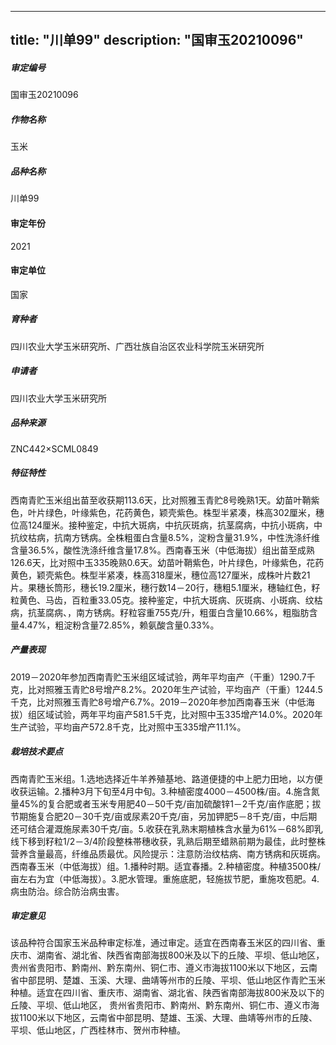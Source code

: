 
---
title: "川单99"
description: "国审玉20210096"
---
##### 审定编号 
国审玉20210096

##### 作物名称
玉米

##### 品种名称
川单99

#### 审定年份
2021	

#### 审定单位
国家

##### 育种者
四川农业大学玉米研究所、广西壮族自治区农业科学院玉米研究所

##### 申请者
四川农业大学玉米研究所

##### 品种来源
ZNC442×SCML0849

##### 特征特性
西南青贮玉米组出苗至收获期113.6天，比对照雅玉青贮8号晚熟1天。幼苗叶鞘紫色，叶片绿色，叶缘紫色，花药黄色，颖壳紫色。株型半紧凑，株高302厘米，穗位高124厘米。接种鉴定，中抗大斑病，中抗灰斑病，抗茎腐病，中抗小斑病，中抗纹枯病，抗南方锈病。全株粗蛋白含量8.5%，淀粉含量31.9%，中性洗涤纤维含量36.5%，酸性洗涤纤维含量17.8%。西南春玉米（中低海拔）组出苗至成熟126.6天，比对照中玉335晚熟0.6天。幼苗叶鞘紫色，叶片绿色，叶缘紫色，花药黄色，颖壳紫色。株型半紧凑，株高318厘米，穗位高127厘米，成株叶片数21片。果穗长筒形，穗长19.2厘米，穗行数14－20行，穗粗5.1厘米，穗轴红色，籽粒黄色、马齿，百粒重33.05克。接种鉴定，中抗大斑病、灰斑病、小斑病、纹枯病，抗茎腐病、，南方锈病。籽粒容重755克/升，粗蛋白含量10.66%，粗脂肪含量4.47%，粗淀粉含量72.85%，赖氨酸含量0.33%。

##### 产量表现
2019－2020年参加西南青贮玉米组区域试验，两年平均亩产（干重）1290.7千克，比对照雅玉青贮8号增产8.2%。2020年生产试验，平均亩产（干重）1244.5千克，比对照雅玉青贮8号增产6.7%。2019－2020年参加西南春玉米（中低海拔）组区域试验，两年平均亩产581.5千克，比对照中玉335增产14.0%。2020年生产试验，平均亩产572.8千克，比对照中玉335增产11.1%。

##### 栽培技术要点
西南青贮玉米组。1.选地选择近牛羊养殖基地、路道便捷的中上肥力田地，以方便收获运输。2.播种3月下旬至4月中旬。3.种植密度4000－4500株/亩。4.施含氮量45%的复合肥或者玉米专用肥40－50千克/亩加硫酸锌1－2千克/亩作底肥；拔节期施复合肥20－30千克/亩或尿素20千克/亩，另加钾肥5－8千克/亩，中后期还可结合灌溉施尿素30千克/亩。5.收获在乳熟末期植株含水量为61%－68%即乳线下移到籽粒1/2－3/4阶段整株帯穗收获，乳熟后期至蜡熟前期为最佳，此时整株营养含量最高，纤维品质最优。风险提示：注意防治纹枯病、南方锈病和灰斑病。西南春玉米（中低海拔）组。1.播种时期。适宜春播。2.种植密度。种植3500株/亩左右为宜（中低海拔）。3.肥水管理。重施底肥，轻施拔节肥，重施攻苞肥。4.病虫防治。综合防治病虫害。

##### 审定意见
该品种符合国家玉米品种审定标准，通过审定。适宜在西南春玉米区的四川省、重庆市、湖南省、湖北省、陕西省南部海拔800米及以下的丘陵、平坝、低山地区，贵州省贵阳市、黔南州、黔东南州、铜仁市、遵义市海拔1100米以下地区，云南省中部昆明、楚雄、玉溪、大理、曲靖等州市的丘陵、平坝、低山地区作青贮玉米种植。适宜在四川省、重庆市、湖南省、湖北省、陕西省南部海拔800米及以下的丘陵、平坝、低山地区， 贵州省贵阳市、黔南州、黔东南州、铜仁市、遵义市海拔1100米以下地区，云南省中部昆明、楚雄、玉溪、大理、曲靖等州市的丘陵、平坝、低山地区，广西桂林市、贺州市种植。


